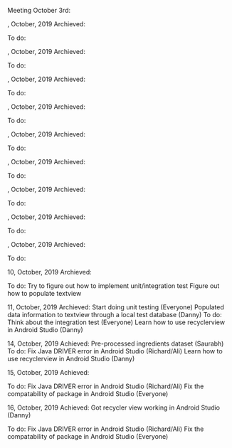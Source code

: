 Meeting October 3rd: 


, October, 2019
Archieved:
  
To do:

, October, 2019
Archieved:
  
To do:

, October, 2019
Archieved:
  
To do:

, October, 2019
Archieved:
  
To do:

, October, 2019
Archieved:
  
To do:

, October, 2019
Archieved:
  
To do:

, October, 2019
Archieved:
  
To do:

, October, 2019
Archieved:
  
To do:

, October, 2019
Archieved:
  
To do:

10, October, 2019
Archieved:
  
To do:
  Try to figure out how to implement unit/integration test
  Figure out how to populate textview 
  
11, October, 2019
Archieved:
  Start doing unit testing (Everyone) 
  Populated data information to textview through a local test database (Danny) 
To do:
  Think about the integration test (Everyone) 
  Learn how to use recyclerview in Android Studio (Danny) 
 
14, October, 2019 
Achieved: 
  Pre-processed ingredients dataset (Saurabh) 
To do: 
  Fix Java DRIVER error in Android Studio (Richard/Ali) 
  Learn how to use recyclerview in Android Studio (Danny) 
  
15, October, 2019 
Achieved: 
  
To do: 
    Fix Java DRIVER error in Android Studio (Richard/Ali) 
    Fix the compatability of package in Android Studio (Everyone) 

16, October, 2019 
Achieved: 
  Got recycler view working in Android Studio (Danny) 
  
To do:
    Fix Java DRIVER error in Android Studio (Richard/Ali) 
    Fix the compatability of package in Android Studio (Everyone) 

  
